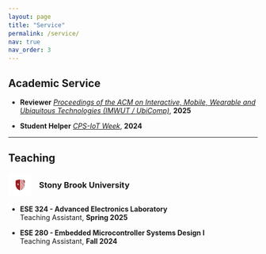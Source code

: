 ```yaml
---
layout: page
title: "Service"
permalink: /service/
nav: true
nav_order: 3
---
```


## Academic Service

- **Reviewer**
  [*Proceedings of the ACM on Interactive, Mobile, Wearable and Ubiquitous Technologies (IMWUT / UbiComp)*](https://dl.acm.org/journal/imwut), **2025**

- **Student Helper**
  [*CPS-IoT Week*](https://cps-iot-week2024.ie.cuhk.edu.hk/), **2024**

---

## Teaching

<h3 style="display: flex; align-items: center; gap: 14px; margin-top: 1rem;">
  <img src="/assets/img/sbu_logo.svg" alt="SBU Logo" width="48" />
  Stony Brook University
</h3>

- **ESE 324 - Advanced Electronics Laboratory**  
  Teaching Assistant, **Spring 2025**

- **ESE 280 - Embedded Microcontroller Systems Design I**  
  Teaching Assistant, **Fall 2024**